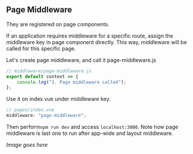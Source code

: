 ## Page Middleware

They are registered on page components.

If an application requires middleware for a specific route, assign the middleware key in page component directly. This way, middleware will be called for this specific page.

Let's create page middleware, and call it page-middleware.js

```javascript
// middleware/page-middleware.js
export default context => {
    console.log("3. Page middleware called");
};
```

Use it on index.vue under middleware key.

```javascript
// pages/index.vue
middleware: "page-middleware";
```

Then perform`npm run dev` and access `localhost:3000`. Note how page middleware is last one to run after app-wide and layout middleware.

_Image goes here_
